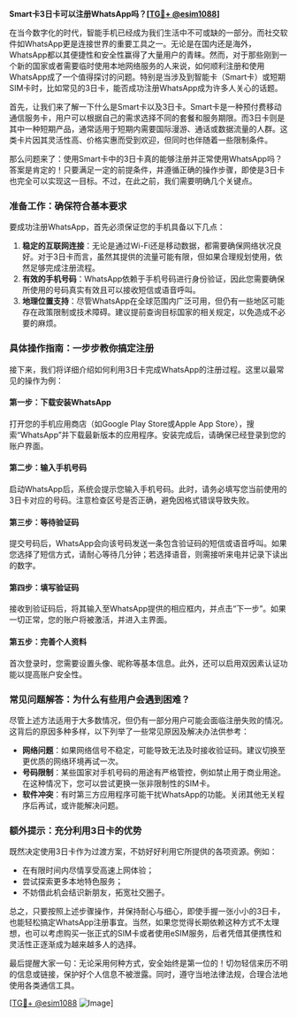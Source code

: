 **Smart卡3日卡可以注册WhatsApp吗？[[TG💪+ @esim1088](https://t.me/s/esim1088)]**

在当今数字化的时代，智能手机已经成为我们生活中不可或缺的一部分。而社交软件如WhatsApp更是连接世界的重要工具之一。无论是在国内还是海外，WhatsApp都以其便捷性和安全性赢得了大量用户的青睐。然而，对于那些刚到一个新的国家或者需要临时使用本地网络服务的人来说，如何顺利注册和使用WhatsApp成了一个值得探讨的问题。特别是当涉及到智能卡（Smart卡）或短期SIM卡时，比如常见的3日卡，能否成功注册WhatsApp成为许多人关心的话题。

首先，让我们来了解一下什么是Smart卡以及3日卡。Smart卡是一种预付费移动通信服务卡，用户可以根据自己的需求选择不同的套餐和服务期限。而3日卡则是其中一种短期产品，通常适用于短期内需要国际漫游、通话或数据流量的人群。这类卡片因其灵活性高、价格实惠而受到欢迎，但同时也伴随着一些限制条件。

那么问题来了：使用Smart卡中的3日卡真的能够注册并正常使用WhatsApp吗？答案是肯定的！只要满足一定的前提条件，并遵循正确的操作步骤，即使是3日卡也完全可以实现这一目标。不过，在此之前，我们需要明确几个关键点。

### **准备工作：确保符合基本要求**
要成功注册WhatsApp，首先必须保证您的手机具备以下几点：
1. **稳定的互联网连接**：无论是通过Wi-Fi还是移动数据，都需要确保网络状况良好。对于3日卡而言，虽然其提供的流量可能有限，但如果合理规划使用，依然足够完成注册流程。
2. **有效的手机号码**：WhatsApp依赖于手机号码进行身份验证，因此您需要确保所使用的号码真实有效且可以接收短信或语音呼叫。
3. **地理位置支持**：尽管WhatsApp在全球范围内广泛可用，但仍有一些地区可能存在政策限制或技术障碍。建议提前查询目标国家的相关规定，以免造成不必要的麻烦。

### **具体操作指南：一步步教你搞定注册**
接下来，我们将详细介绍如何利用3日卡完成WhatsApp的注册过程。这里以最常见的操作为例：

#### **第一步：下载安装WhatsApp**
打开您的手机应用商店（如Google Play Store或Apple App Store），搜索“WhatsApp”并下载最新版本的应用程序。安装完成后，请确保已经登录到您的账户界面。

#### **第二步：输入手机号码**
启动WhatsApp后，系统会提示您输入手机号码。此时，请务必填写您当前使用的3日卡对应的号码。注意检查区号是否正确，避免因格式错误导致失败。

#### **第三步：等待验证码**
提交号码后，WhatsApp会向该号码发送一条包含验证码的短信或语音呼叫。如果您选择了短信方式，请耐心等待几分钟；若选择语音，则需接听来电并记录下读出的数字。

#### **第四步：填写验证码**
接收到验证码后，将其输入至WhatsApp提供的相应框内，并点击“下一步”。如果一切正常，您的账户将被激活，并进入主界面。

#### **第五步：完善个人资料**
首次登录时，您需要设置头像、昵称等基本信息。此外，还可以启用双因素认证功能以提高账户安全性。

### **常见问题解答：为什么有些用户会遇到困难？**
尽管上述方法适用于大多数情况，但仍有一部分用户可能会面临注册失败的情况。这背后的原因多种多样，以下列举了一些常见原因及解决办法供参考：
- **网络问题**：如果网络信号不稳定，可能导致无法及时接收验证码。建议切换至更优质的网络环境再试一次。
- **号码限制**：某些国家对手机号码的用途有严格管控，例如禁止用于商业用途。在这种情况下，您可以尝试更换一张非限制性的SIM卡。
- **软件冲突**：有时第三方应用程序可能干扰WhatsApp的功能。关闭其他无关程序后再试，或许能解决问题。

### **额外提示：充分利用3日卡的优势**
既然决定使用3日卡作为过渡方案，不妨好好利用它所提供的各项资源。例如：
- 在有限时间内尽情享受高速上网体验；
- 尝试探索更多本地特色服务；
- 不妨借此机会结识新朋友，拓宽社交圈子。

总之，只要按照上述步骤操作，并保持耐心与细心，即使手握一张小小的3日卡，也能轻松搞定WhatsApp注册事宜。当然，如果您觉得长期依赖这种方式不太理想，也可以考虑购买一张正式的SIM卡或者使用eSIM服务，后者凭借其便携性和灵活性正逐渐成为越来越多人的选择。

最后提醒大家一句：无论采用何种方式，安全始终是第一位的！切勿轻信来历不明的信息或链接，保护好个人信息不被泄露。同时，遵守当地法律法规，合理合法地使用各类通信工具。

[[TG💪+ @esim1088](https://t.me/s/esim1088) ![Image](https://i.postimg.cc/4NQfJmqS/Snipaste-2025-05-13-00-14-12.png)]